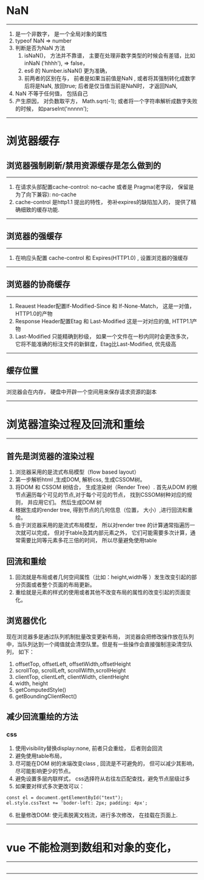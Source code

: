 <!-- 本篇文章主要记载非系统归类的面试题 -->
# NaN 
***
  1. 是一个非数字， 是一个全局对象的属性
  2. typeof NaN  => number
  3. 判断是否为NaN 方法
     1. isNaN()， 方法并不靠谱， 主要在处理非数字类型的时候会有差错，比如 inNaN ('hhhh'), => false， 
     2. es6 的 Number.isNaN() 更为准确，
     3. 前两者的区别在与， 前者是如果当前值是NaN , 或者将其强制转化成数字后将是NaN, 放回true; 后者是仅当值当前是NaN时， 才返回NaN,
  4. NaN 不等于任何值， 包括自己
  5. 产生原因， 对负数取平方， Math.sqrt(-1); 或者将一个字符串解析成数字失败的时候， 如parseInt('nnnnn');
***
# 浏览器缓存
## 浏览器强制刷新/禁用资源缓存是怎么做到的
***
  1. 在请求头部配置cache-control: no-cache 或者是 Pragma(老字段， 保留是为了向下兼容): no-cache
  2. cache-control 是http1.1 提出的特性， 弥补expires的缺陷加入的， 提供了精确细致的缓存功能.
***
## 浏览器的强缓存
***
  1. 在响应头配置 cache-control 和 Expires(HTTP1.0) , 设置浏览器的强缓存
***  
## 浏览器的协商缓存
***
  1. Reauest Header配置If-Modified-Since 和 If-None-Match， 这是一对值， HTTP1.0的产物
  2. Response Header配置Etag 和 Last-Modified 这是一对对应的值, HTTP1.1产物
  3. Last-Modified 只能精确到秒级， 如果一个文件在一秒内同时会更改多次， 它将不能准确的标注文件的新鲜度，Etag比Last-Modified, 优先级高
***
## 缓存位置
***
  浏览器会在内存， 硬盘中开辟一个空间用来保存请求资源的副本
***
# 浏览器渲染过程及回流和重绘
***
  ## 首先是浏览器的渲染过程
  1. 浏览器采用的是流式布局模型（flow based layout）
  2. 第一步解析html ,生成DOM, 解析css, 生成CSSOM树。
  3. 将DOM 和 CSSOM 树结合， 生成渲染树（Render Tree）.  首先从DOM 的根节点遍历每个可见的节点,对于每个可见的节点， 找到CSSOM树种对应的规则， 并应用它们。 然后生成DOM 树
  4. 根据生成的render tree, 得到节点的几何信息（位置， 大小）,进行回流和重绘。
  5. 由于浏览器采用的是流式布局模型， 所以对render tree 的计算通常指遍历一次就可以完成， 但对于table及其内部元素之外， 它们可能需要多次计算，通常需要比同等元素多花三倍的时间， 所以尽量避免使用table
  ## 回流和重绘
  1. 回流就是布局或者几何空间属性（比如：height,width等 ）发生改变引起的部分页面或者整个页面的布局更新。
  2. 重绘就是元素的样式的使用或者其他不改变布局的属性的改变引起的页面变化。
  ## 浏览器优化
  现在浏览器多是通过队列机制批量改变更新布局， 浏览器会把修改操作放在队列中，当队列达到一个阈值就会清空队里。但是有一些操作会直接强制渲染清空队列， 如下：
  1. offsetTop, offsetLeft, offsetWidth,offsetHeight
  2. scrollTop, scrollLeft, scrollWifth,scrollHeight
  3. clientTop, clientLeft, clientWidth, clientHeight
  4. width, height
  5. getComputedStyle()
  6. getBoundingClientRect()
  ## 减少回流重绘的方法
  ### css
  1. 使用visibility替换display:none, 前者只会重绘， 后者则会回流
  2. 避免使用table布局，
  3. 尽可能在DOM 树的末端改变class , 回流是不可避免的， 但可以减少其影响， 尽可能影响更少的节点。
  4. 避免设置多层内联样式， css选择符从右往左匹配查找，避免节点层级过多
  5. 如果要对样式多次更改可以：
  ```
  const el = document.getElementById("text");
  el.style.cssText += 'boder-left: 2px; padding: 4px';

  ```
  6. 批量修改DOM: 使元素脱离文档流，进行多次修改， 在挂载在页面上. 
***
# vue 不能检测到数组和对象的变化，
***
  ## 
***
